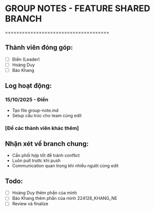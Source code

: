 # GROUP NOTES - FEATURE SHARED BRANCH
=====================================

## Thành viên đóng góp:
- [ ] Điền (Leader)
- [ ] Hoàng Duy  
- [ ] Bảo Khang

## Log hoạt động:

### 15/10/2025 - Điền
- Tạo file group-note.md
- Setup cấu trúc cho team cùng edit

### [Để các thành viên khác thêm]

## Nhận xét về branch chung:
- Cần phối hợp tốt để tránh conflict
- Luôn pull trước khi push
- Communication quan trọng khi nhiều người cùng edit

## Todo:
- [ ] Hoàng Duy thêm phần của mình
- [ ] Bảo Khang thêm phần của mình
    224126_KHANG_NE
- [ ] Review và finalize